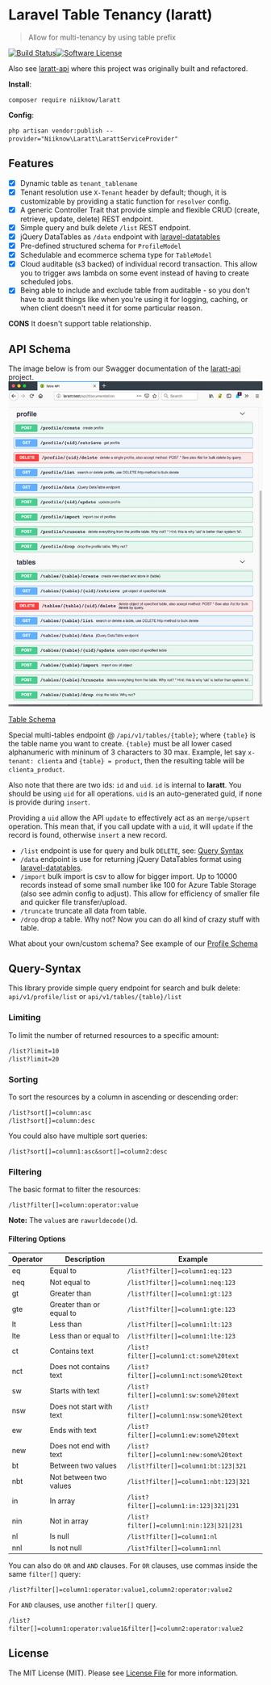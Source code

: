 # Laravel Table Tenancy (laratt)
> Allow for multi-tenancy by using table prefix

[![Build Status](https://travis-ci.org/niiknow/laratt.svg?branch=master)](https://travis-ci.org/niiknow/laratt)[![Software License](https://img.shields.io/badge/license-MIT-brightgreen.svg?style=flat-square)](LICENSE.md)

Also see [laratt-api](https://github.com/niiknow/laratt-api) where this project was originally built and refactored.

**Install**:
```
composer require niiknow/laratt
```

**Config**:
```
php artisan vendor:publish --provider="Niiknow\Laratt\LarattServiceProvider"
```

## Features
- [x] Dynamic table as `tenant_tablename`
- [x] Tenant resolution use `X-Tenant` header by default; though, it is customizable by providing a static function for `resolver` config.
- [x] A generic Controller Trait that provide simple and flexible CRUD (create, retrieve, update, delete) REST endpoint.
- [x] Simple query and bulk delete `/list` REST endpoint.
- [x] jQuery DataTables as `/data` endpoint with [laravel-datatables](https://github.com/yajra/laravel-datatables) 
- [x] Pre-defined structured schema for `ProfileModel`
- [x] Schedulable and ecommerce schema type for `TableModel`
- [x] Cloud auditable (s3 backed) of individual record transaction.  This allow you to trigger aws lambda on some event instead of having to create scheduled jobs.
- [x] Being able to include and exclude table from auditable - so you don't have to audit things like when you're using it for logging, caching, or when client doesn't need it for some particular reason. 

**CONS** It doesn't support table relationship.

## API Schema
The image below is from our Swagger documentation of the [laratt-api](https://github.com/niiknow/laratt-api) project.
![](https://raw.githubusercontent.com/niiknow/laratt/master/api.png?raw=true)

[Table Schema](https://github.com/niiknow/laratt/blob/master/src/Models/TableModel.php#L77)

Special multi-tables endpoint @ `/api/v1/tables/{table}`; where `{table}` is the table name you want to create.  `{table}` must be all lower cased alphanumeric with mininum of 3 characters to 30 max.  Example, let say `x-tenant: clienta` and `{table} = product`, then the resulting table will be `clienta_product`.

Also note that there are two ids: `id` and `uid`. `id` is internal to **laratt**.  You should be using `uid` for all operations.  `uid` is an auto-generated guid, if none is provide during `insert`.

Providing a `uid` allow the API `update` to effectively act as an `merge/upsert` operation.  This mean that, if you call update with a `uid`, it will `update` if the record is found, otherwise `insert` a new record.

- `/list` endpoint is use for query and bulk `DELETE`, see: [Query Syntax](#query-syntax)
- `/data` endpoint is use for returning jQuery DataTables format using [laravel-datatables](https://github.com/yajra/laravel-datatables).
- `/import` bulk import is csv to allow for bigger import.  Up to 10000 records instead of some small number like 100 for Azure Table Storage (also see admin config to adjust).  This allow for efficiency of smaller file and quicker file transfer/upload.
- `/truncate` truncate all data from table.
- `/drop` drop a table.  Why not?  Now you can do all kind of crazy stuff with table.

What about your own/custom schema?  See example of our [Profile Schema](https://github.com/niiknow/laratt/blob/master/src/Models/ProfileModel.php#L78)

## Query-Syntax
This library provide simple query endpoint for search and bulk delete: `api/v1/profile/list` or `api/v1/tables/{table}/list`

### Limiting

To limit the number of returned resources to a specific amount:

```
/list?limit=10
/list?limit=20
```

### Sorting

To sort the resources by a column in ascending or descending order:

```
/list?sort[]=column:asc
/list?sort[]=column:desc
```

You could also have multiple sort queries:

```
/list?sort[]=column1:asc&sort[]=column2:desc
```

### Filtering

The basic format to filter the resources:

```
/list?filter[]=column:operator:value
```

**Note:** The `value`s are `rawurldecode()`d.

#### Filtering Options

| Operator | Description | Example |
| --- | --- | --- |
| eq | Equal to | `/list?filter[]=column1:eq:123` |
| neq | Not equal to | `/list?filter[]=column1:neq:123` |
| gt | Greater than | `/list?filter[]=column1:gt:123` |
| gte | Greater than or equal to | `/list?filter[]=column1:gte:123` |
| lt | Less than | `/list?filter[]=column1:lt:123` |
| lte | Less than or equal to | `/list?filter[]=column1:lte:123` |
| ct | Contains text | `/list?filter[]=column1:ct:some%20text` |
| nct | Does not contains text | `/list?filter[]=column1:nct:some%20text` |
| sw | Starts with text | `/list?filter[]=column1:sw:some%20text` |
| nsw | Does not start with text | `/list?filter[]=column1:nsw:some%20text` |
| ew | Ends with text | `/list?filter[]=column1:ew:some%20text` |
| new | Does not end with text | `/list?filter[]=column1:new:some%20text` |
| bt | Between two values | `/list?filter[]=column1:bt:123\|321` |
| nbt | Not between two values | `/list?filter[]=column1:nbt:123\|321` |
| in | In array | `/list?filter[]=column1:in:123\|321\|231` |
| nin | Not in array | `/list?filter[]=column1:nin:123\|321\|231` |
| nl | Is null | `/list?filter[]=column1:nl` |
| nnl | Is not null | `/list?filter[]=column1:nnl` |

You can also do `OR` and `AND` clauses. For `OR` clauses, use commas inside the same `filter[]` query:

```
/list?filter[]=column1:operator:value1,column2:operator:value2
```

For `AND` clauses, use another `filter[]` query.

```
/list?filter[]=column1:operator:value1&filter[]=column2:operator:value2
```

## License

The MIT License (MIT). Please see [License File](LICENSE.md) for more information.
